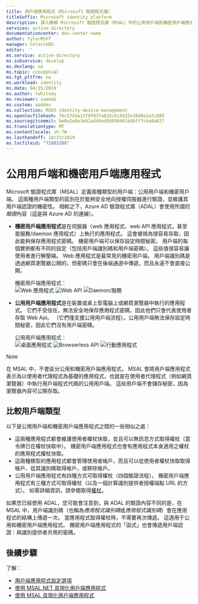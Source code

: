 ```yaml
---
title: 用戶端應用程式（Microsoft 驗證程式庫）
titleSuffix: Microsoft identity platform
description: 深入瞭解 Microsoft 驗證程式庫（MSAL）中的公用用戶端和機密用戶端應用程式。
services: active-directory
documentationcenter: dev-center-name
author: TylerMSFT
manager: CelesteDG
editor: ''
ms.service: active-directory
ms.subservice: develop
ms.devlang: na
ms.topic: conceptual
ms.tgt_pltfrm: na
ms.workload: identity
ms.date: 04/25/2019
ms.author: twhitney
ms.reviewer: saeeda
ms.custom: aaddev
ms.collection: M365-identity-device-management
ms.openlocfilehash: 76c57d3a13f9f03fa635c6c9425e2049e2a2c885
ms.sourcegitcommit: be8e2e0a3eb2ad49ed5b996461d4bff7cba8a837
ms.translationtype: MT
ms.contentlocale: zh-TW
ms.lasthandoff: 10/23/2019
ms.locfileid: "72803208"
---
```

# <a name="public-client-and-confidential-client-applications"></a>公用用戶端和機密用戶端應用程式
Microsoft 驗證程式庫（MSAL）定義兩種類型的用戶端：公用用戶端和機密用戶端。 這兩種用戶端類型的區別在於能夠安全地向授權伺服器進行驗證，並維護其用戶端認證的機密性。 相較之下，Azure AD 驗證程式庫（ADAL）會使用所謂的*驗證*內容（這是與 Azure AD 的連線）。

- **機密用戶端應用程式**是在伺服器（web 應用程式、web API 應用程式，甚至是服務/daemon 應用程式）上執行的應用程式。 這會被視為很容易存取，因此能夠保存應用程式密碼。 機密用戶端可以保存設定時間秘密。 用戶端的每個實例都有不同的設定（包括用戶端識別碼和用戶端密碼）。 這些值很容易讓使用者進行解壓縮。 Web 應用程式是最常見的機密用戶端。 用戶端識別碼是透過網頁瀏覽器公開的，但密碼只會在後端通道中傳遞，而且永遠不會直接公開。

    機密用戶端應用程式： <BR>
    ![Web 應用程式](media/msal-client-applications/web-app.png) ![Web API](media/msal-client-applications/web-api.png) ![Daemon/服務](media/msal-client-applications/daemon-service.png)

- **公用用戶端應用程式**是在裝置或桌上型電腦上或網頁瀏覽器中執行的應用程式。 它們不受信任，無法安全地保存應用程式密碼，因此他們只會代表使用者存取 Web Api。 （它們僅支援公用用戶端流程）。公用用戶端無法保存設定時間秘密，因此它們沒有用戶端密碼。

    公用用戶端應用程式： <BR>
    ![桌面應用程式](media/msal-client-applications/desktop-app.png) ![Browserless API](media/msal-client-applications/browserless-app.png) ![行動應用程式](media/msal-client-applications/mobile-app.png)

> [!NOTE]
> 在 MSAL 中，不會區分公用和機密用戶端應用程式。  MSAL 會將用戶端應用程式表示為以使用者代理程式為基礎的應用程式，也就是在使用者代理程式（例如網頁瀏覽器）中執行用戶端程式代碼的公用用戶端。 這些用戶端不會儲存秘密，因為瀏覽器內容可公開存取。

## <a name="comparing-the-client-types"></a>比較用戶端類型
以下是公用用戶端和機密用戶端應用程式之間的一些相似之處：

- 這兩種應用程式都會維護使用者權杖快取，並且可以無訊息方式取得權杖（當令牌已在權杖快取中）。 機密用戶端應用程式也會有應用程式本身適用之權杖的應用程式權杖快取。
- 這兩種類型的應用程式都會管理使用者帳戶，而且可以從使用者權杖快取取得帳戶、從其識別碼取得帳戶，或移除帳戶。
- 公用用戶端應用程式有四種方式可取得權杖（四個驗證流程）。 機密用戶端應用程式有三種方式可取得權杖（以及一個計算識別提供者授權端點 URL 的方式）。 如需詳細資訊，請參閱取得[權杖](msal-acquire-cache-tokens.md)。

如果您已經使用 ADAL，您可能會注意到，與 ADAL 的驗證內容不同的是，在 MSAL 中，用戶端識別碼（也稱為*應用程式識別碼*或*應用程式識別碼*）會在應用程式的結構上傳遞一次。 當應用程式取得權杖時，不需要再次傳遞。 這適用于公用和機密用戶端應用程式。 機密用戶端應用程式的「函式」也會傳遞用戶端認證：與識別提供者共用的密碼。

## <a name="next-steps"></a>後續步驟
了解：
- [用戶端應用程式設定選項](msal-client-application-configuration.md)
- [使用 MSAL.NET 具現化用戶端應用程式](msal-net-initializing-client-applications.md)
- [使用 MSAL 具現化用戶端應用程式](msal-js-initializing-client-applications.md)
